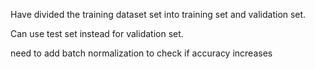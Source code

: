 Have divided the training dataset set into training set and validation set. 

Can use test set instead for validation set.

need to add batch normalization to check if accuracy increases